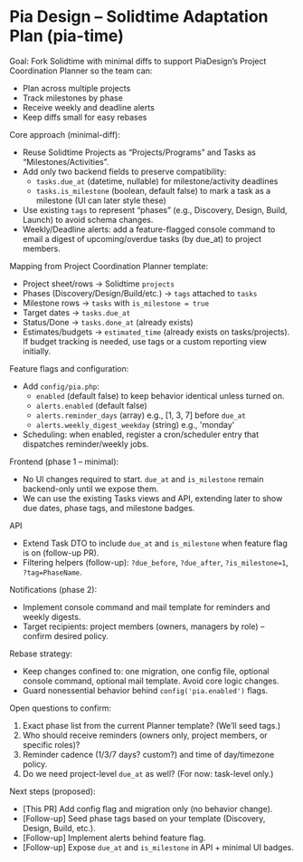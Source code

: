 # Pia Design – Solidtime Adaptation Plan (pia-time)

Goal: Fork Solidtime with minimal diffs to support PiaDesign’s Project Coordination Planner so the team can:
- Plan across multiple projects
- Track milestones by phase
- Receive weekly and deadline alerts
- Keep diffs small for easy rebases

Core approach (minimal-diff):
- Reuse Solidtime Projects as “Projects/Programs” and Tasks as “Milestones/Activities”.
- Add only two backend fields to preserve compatibility:
  - `tasks.due_at` (datetime, nullable) for milestone/activity deadlines
  - `tasks.is_milestone` (boolean, default false) to mark a task as a milestone (UI can later style these)
- Use existing `tags` to represent “phases” (e.g., Discovery, Design, Build, Launch) to avoid schema changes.
- Weekly/Deadline alerts: add a feature-flagged console command to email a digest of upcoming/overdue tasks (by due_at) to project members.

Mapping from Project Coordination Planner template:
- Project sheet/rows → Solidtime `projects`
- Phases (Discovery/Design/Build/etc.) → `tags` attached to `tasks`
- Milestone rows → `tasks` with `is_milestone = true`
- Target dates → `tasks.due_at`
- Status/Done → `tasks.done_at` (already exists)
- Estimates/budgets → `estimated_time` (already exists on tasks/projects). If budget tracking is needed, use tags or a custom reporting view initially.

Feature flags and configuration:
- Add `config/pia.php`:
  - `enabled` (default false) to keep behavior identical unless turned on.
  - `alerts.enabled` (default false)
  - `alerts.reminder_days` (array) e.g., [1, 3, 7] before `due_at`
  - `alerts.weekly_digest_weekday` (string) e.g., 'monday'
- Scheduling: when enabled, register a cron/scheduler entry that dispatches reminder/weekly jobs.

Frontend (phase 1 – minimal):
- No UI changes required to start. `due_at` and `is_milestone` remain backend-only until we expose them.
- We can use the existing Tasks views and API, extending later to show due dates, phase tags, and milestone badges.

API
- Extend Task DTO to include `due_at` and `is_milestone` when feature flag is on (follow-up PR).
- Filtering helpers (follow-up): `?due_before`, `?due_after`, `?is_milestone=1`, `?tag=PhaseName`.

Notifications (phase 2):
- Implement console command and mail template for reminders and weekly digests.
- Target recipients: project members (owners, managers by role) – confirm desired policy.

Rebase strategy:
- Keep changes confined to: one migration, one config file, optional console command, optional mail template. Avoid core logic changes.
- Guard nonessential behavior behind `config('pia.enabled')` flags.

Open questions to confirm:
1) Exact phase list from the current Planner template? (We’ll seed tags.)
2) Who should receive reminders (owners only, project members, or specific roles)?
3) Reminder cadence (1/3/7 days? custom?) and time of day/timezone policy.
4) Do we need project-level `due_at` as well? (For now: task-level only.)

Next steps (proposed):
- [This PR] Add config flag and migration only (no behavior change).
- [Follow-up] Seed phase tags based on your template (Discovery, Design, Build, etc.).
- [Follow-up] Implement alerts behind feature flag.
- [Follow-up] Expose `due_at` and `is_milestone` in API + minimal UI badges.
